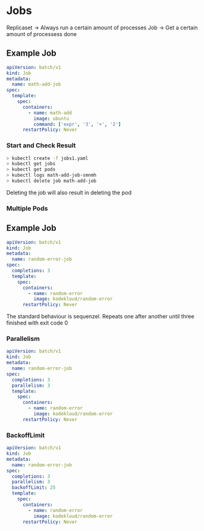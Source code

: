 # Jobs

Replicaset -> Always run a certain amount of processes
Job -> Get a certain amount of processess done


## Example Job
```yaml
apiVersion: batch/v1
kind: Job
metadata:
  name: math-add-job
spec:
  template:
    spec:
      containers:
        - name: math-add
          image: ubuntu
          command: ['expr', '3', '+', '2']
      restartPolicy: Never
```
### Start and Check Result
```bash
> kubectl create -f jobs1.yaml
> kubectl get jobs
> kubectl get pods
> kubectl logs math-add-job-smnmh
> kubectl delete job math-add-job
```
Deleting the job will also result in deleting the pod


### Multiple Pods
## Example Job
```yaml
apiVersion: batch/v1
kind: Job
metadata:
  name: random-error-job
spec:
  completions: 3
  template:
    spec:
      containers:
        - name: random-error
          image: kodekloud/random-error
      restartPolicy: Never
```
The standard behaviour is sequenzel. Repeats one after another until three finished with exit code 0

### Parallelism

```yaml
apiVersion: batch/v1
kind: Job
metadata:
  name: random-error-job
spec:
  completions: 3
  parallelism: 3
  template:
    spec:
      containers:
        - name: random-error
          image: kodekloud/random-error
      restartPolicy: Never
```

### BackoffLimit

```yaml
apiVersion: batch/v1
kind: Job
metadata:
  name: random-error-job
spec:
  completions: 3
  parallelism: 3
  backoffLimit: 25
  template:
    spec:
      containers:
        - name: random-error
          image: kodekloud/random-error
      restartPolicy: Never
```
